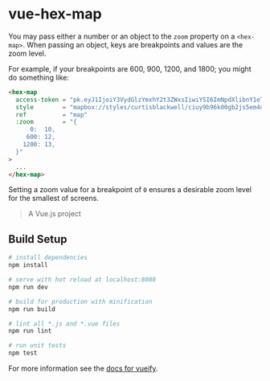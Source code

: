 # vue-hex-map
You may pass either a number or an object to the `zoom` property on a `<hex-map>`. When passing an
object, keys are breakpoints and values are the zoom level.

For example, if your breakpoints are 600, 900, 1200, and 1800; you might do something like:

```html
<hex-map
  access-token = "pk.eyJ1IjoiY3VydGlzYmxhY2t3ZWxsIiwiYSI6ImNpdXlibnY1eTA0bW4yb24wNjh5Y2pkOWsifQ.4EEQwMrBd06fiFZshvfcug"
  style        = "mapbox://styles/curtisblackwell/ciuy9b96k00gb2js5em4uhnoa"
  ref          = "map"
  :zoom        = "{
      0:  10,
     600: 12,
    1200: 13,
  }"
>
  ...
</hex-map>
```

Setting a zoom value for a breakpoint of `0` ensures a desirable zoom level for the smallest
of screens.

> A Vue.js project

## Build Setup

``` bash
# install dependencies
npm install

# serve with hot reload at localhost:8080
npm run dev

# build for production with minification
npm run build

# lint all *.js and *.vue files
npm run lint

# run unit tests
npm test
```

For more information see the [docs for vueify](https://github.com/vuejs/vueify).
